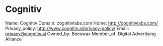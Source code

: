 
# Cognitiv

Name: Cognitiv
Domain: cognitivlabs.com
Home: http://cognitivlabs.com/
Privacy_policy: http://www.cognitiv.ai/privacy-policy/
Email: privacy@cognitiv.ai
Owned_by: Beeswax
Member_of: Digital Advertising Alliance
